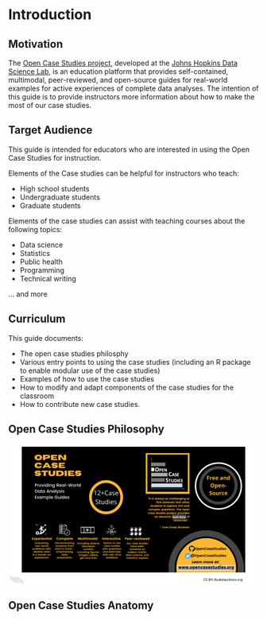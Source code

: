 


# Introduction


## Motivation
The [Open Case Studies project](https://www.opencasestudies.org), developed at the [Johns Hopkins Data Science Lab](https://jhudatascience.org/), is an education platform that provides self-contained, multimodal, peer-reviewed, and open-source guides for real-world examples for active experiences of complete data analyses. The intention of this guide is to provide instructors more information about how to make the most of our case studies.


## Target Audience  

This guide is intended for educators who are interested in using the Open Case Studies for instruction.

Elements of the Case studies can be helpful for instructors who teach:

- High school students
- Undergraduate students
- Graduate students

Elements of the case studies  can assist with teaching courses about the following topics:

- Data science
- Statistics
- Public health
- Programming
- Technical writing  

... and more

## Curriculum  

This guide documents:

- The open case studies philosphy
- Various entry points to using the case studies (including an R package to enable modular use of the case studies)
- Examples of how to use the case studies
- How to modify and adapt components of the case studies for the classroom
- How to contribute new case studies. 


## Open Case Studies Philosophy

<img src="resources/images/01-intro_files/figure-html//17DhSo5YTKzP9bl-zfduezsyfItZRzJYmIgczUvr-Cw0_g107fd794960_0_154.png" title="Open Case Study Graphic" alt="Open Case Study Graphic" style="display: block; margin: auto;" />

## Open Case Studies Anatomy
